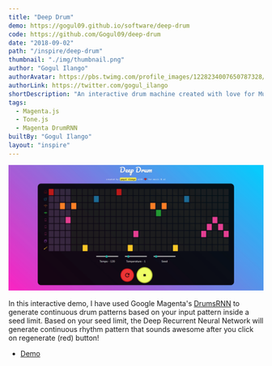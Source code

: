 ```yaml
---
title: "Deep Drum"
demo: https://gogul09.github.io/software/deep-drum
code: https://github.com/Gogul09/deep-drum
date: "2018-09-02"
path: "/inspire/deep-drum"
thumbnail: "./img/thumbnail.png"
author: "Gogul Ilango"
authorAvatar: https://pbs.twimg.com/profile_images/1228234007650787328/UAx4Somy_400x400.jpg
authorLink: https://twitter.com/gogul_ilango
shortDescription: "An interactive drum machine created with love for Music and AI."
tags:
  - Magenta.js
  - Tone.js
  - Magenta DrumRNN
builtBy: "Gogul Ilango"
layout: "inspire"
---
```


![Animation](./img/deepdrum.gif)

In this interactive demo, I have used Google Magenta's [DrumsRNN](https://github.com/tensorflow/magenta/tree/master/magenta/models/drums_rnn) to generate continuous drum patterns based on your input pattern inside a seed limit. Based on your seed limit, the Deep Recurrent Neural Network will generate continuous rhythm pattern that sounds awesome after you click on regenerate (red) button!

- [Demo](https://gogul09.github.io/software/deep-drum)
